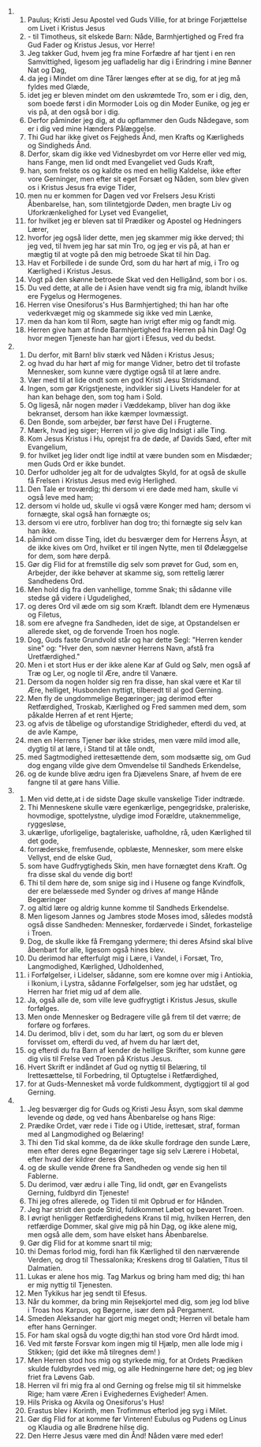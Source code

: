<ol>
  <li>
    <ol>
      <li>Paulus; Kristi Jesu Apostel ved Guds Villie, for at bringe Forjættelse om Livet i Kristus Jesus</li>
      <li>- til Timotheus, sit elskede Barn: Nåde, Barmhjertighed og Fred fra Gud Fader og Kristus Jesus, vor Herre!</li>
      <li>Jeg takker Gud, hvem jeg fra mine Forfædre af har tjent i en ren Samvittighed, ligesom jeg uafladelig har dig i Erindring i mine Bønner Nat og Dag,</li>
      <li>da jeg i Mindet om dine Tårer længes efter at se dig, for at jeg må fyldes med Glæde,</li>
      <li>idet jeg er bleven mindet om den uskrømtede Tro, som er i dig, den, som boede først i din Mormoder Lois og din Moder Eunike, og jeg er vis på, at den også bor i dig.</li>
      <li>Derfor påminder jeg dig, at du opflammer den Guds Nådegave, som er i dig ved mine Hænders Pålæggelse.</li>
      <li>Thi Gud har ikke givet os Fejgheds Ånd, men Krafts og Kærligheds og Sindigheds Ånd.</li>
      <li>Derfor, skam dig ikke ved Vidnesbyrdet om vor Herre eller ved mig, hans Fange, men lid ondt med Evangeliet ved Guds Kraft,</li>
      <li>han, som frelste os og kaldte os med en hellig Kaldelse, ikke efter vore Gerninger, men efter sit eget Forsæt og Nåden, som blev given os i Kristus Jesus fra evige Tider,</li>
      <li>men nu er kommen for Dagen ved vor Frelsers Jesu Kristi Åbenbarelse, han, som tilintetgjorde Døden, men bragte Liv og Uforkrænkelighed for Lyset ved Evangeliet,</li>
      <li>for hvilket jeg er bleven sat til Prædiker og Apostel og Hedningers Lærer,</li>
      <li>hvorfor jeg også lider dette, men jeg skammer mig ikke derved; thi jeg ved, til hvem jeg har sat min Tro, og jeg er vis på, at han er mægtig til at vogte på den mig betroede Skat til hin Dag.</li>
      <li>Hav et Forbillede i de sunde Ord, som du har hørt af mig, i Tro og Kærlighed i Kristus Jesus.</li>
      <li>Vogt på den skønne betroede Skat ved den Helligånd, som bor i os.</li>
      <li>Du ved dette, at alle de i Asien have vendt sig fra mig, iblandt hvilke ere Fygelus og Hermogenes.</li>
      <li>Herren vise Onesiforus's Hus Barmhjertighed; thi han har ofte vederkvæget mig og skammede sig ikke ved min Lænke,</li>
      <li>men da han kom til Rom, søgte han ivrigt efter mig og fandt mig.</li>
      <li>Herren give ham at finde Barmhjertighed fra Herren på hin Dag! Og hvor megen Tjeneste han har gjort i Efesus, ved du bedst.</li>
    </ol>
  </li>
  <li>
    <ol>
      <li>Du derfor, mit Barn! bliv stærk ved Nåden i Kristus Jesus;</li>
      <li>og hvad du har hørt af mig for mange Vidner, betro det til trofaste Mennesker, som kunne være dygtige også til at lære andre.</li>
      <li>Vær med til at lide ondt som en god Kristi Jesu Stridsmand.</li>
      <li>Ingen, som gør Krigstjeneste, indvikler sig i Livets Handeler for at han kan behage den, som tog ham i Sold.</li>
      <li>Og ligeså, når nogen møder i Væddekamp, bliver han dog ikke bekranset, dersom han ikke kæmper lovmæssigt.</li>
      <li>Den Bonde, som arbejder, bør først have Del i Frugterne.</li>
      <li>Mærk, hvad jeg siger; Herren vil jo give dig Indsigt i alle Ting.</li>
      <li>Kom Jesus Kristus i Hu, oprejst fra de døde, af Davids Sæd, efter mit Evangelium,</li>
      <li>for hvilket jeg lider ondt lige indtil at være bunden som en Misdæder; men Guds Ord er ikke bundet.</li>
      <li>Derfor udholder jeg alt for de udvalgtes Skyld, for at også de skulle få Frelsen i Kristus Jesus med evig Herlighed.</li>
      <li>Den Tale er troværdig; thi dersom vi ere døde med ham, skulle vi også leve med ham;</li>
      <li>dersom vi holde ud, skulle vi også være Konger med ham; dersom vi fornægte, skal også han fornægte os;</li>
      <li>dersom vi ere utro, forbliver han dog tro; thi fornægte sig selv kan han ikke.</li>
      <li>påmind om disse Ting, idet du besværger dem for Herrens Åsyn, at de ikke kives om Ord, hvilket er til ingen Nytte, men til Ødelæggelse for dem, som høre derpå.</li>
      <li>Gør dig Flid for at fremstille dig selv som prøvet for Gud, som en, Arbejder, der ikke behøver at skamme sig, som rettelig lærer Sandhedens Ord.</li>
      <li>Men hold dig fra den vanhellige, tomme Snak; thi sådanne ville stedse gå videre i Ugudelighed,</li>
      <li>og deres Ord vil æde om sig som Kræft. Iblandt dem ere Hymenæus og Filetus,</li>
      <li>som ere afvegne fra Sandheden, idet de sige, at Opstandelsen er allerede sket, og de forvende Troen hos nogle.</li>
      <li>Dog, Guds faste Grundvold står og har dette Segl: "Herren kender sine" og: "Hver den, som nævner Herrens Navn, afstå fra Uretfærdighed."</li>
      <li>Men i et stort Hus er der ikke alene Kar af Guld og Sølv, men også af Træ og Ler, og nogle til Ære, andre til Vanære.</li>
      <li>Dersom da nogen holder sig ren fra disse, han skal være et Kar til Ære, helliget, Husbonden nyttigt, tilberedt til al god Gerning.</li>
      <li>Men fly de ungdommelige Begæringer; jag derimod efter Retfærdighed, Troskab, Kærlighed og Fred sammen med dem, som påkalde Herren af et rent Hjerte;</li>
      <li>og afvis de tåbelige og uforstandige Stridigheder, efterdi du ved, at de avle Kampe,</li>
      <li>men en Herrens Tjener bør ikke strides, men være mild imod alle, dygtig til at lære, i Stand til at tåle ondt,</li>
      <li>med Sagtmodighed irettesættende dem, som modsætte sig, om Gud dog engang vilde give dem Omvendelse til Sandheds Erkendelse,</li>
      <li>og de kunde blive ædru igen fra Djævelens Snare, af hvem de ere fangne til at gøre hans Villie.</li>
    </ol>
  </li>
  <li>
    <ol>
      <li>Men vid dette,at i de sidste Dage skulle vanskelige Tider indtræde.</li>
      <li>Thi Menneskene skulle være egenkærlige, pengegridske, praleriske, hovmodige, spottelystne, ulydige imod Forældre, utaknemmelige, ryggesløse,</li>
      <li>ukærlige, uforligelige, bagtaleriske, uafholdne, rå, uden Kærlighed til det gode,</li>
      <li>forræderske, fremfusende, opblæste, Mennesker, som mere elske Vellyst, end de elske Gud,</li>
      <li>som have Gudfrygtigheds Skin, men have fornægtet dens Kraft. Og fra disse skal du vende dig bort!</li>
      <li>Thi til dem høre de, som snige sig ind i Husene og fange Kvindfolk, der ere belæssede med Synder og drives af mange Hånde Begæringer</li>
      <li>og altid lære og aldrig kunne komme til Sandheds Erkendelse.</li>
      <li>Men ligesom Jannes og Jambres stode Moses imod, således modstå også disse Sandheden: Mennesker, fordærvede i Sindet, forkastelige i Troen.</li>
      <li>Dog, de skulle ikke få Fremgang ydermere; thi deres Afsind skal blive åbenbart for alle, ligesom også hines blev.</li>
      <li>Du derimod har efterfulgt mig i Lære, i Vandel, i Forsæt, Tro, Langmodighed, Kærlighed, Udholdenhed,</li>
      <li>i Forfølgelser, i Lidelser, sådanne, som ere komne over mig i Antiokia, i Ikonium, i Lystra, sådanne Forfølgelser, som jeg har udstået, og Herren har friet mig ud af dem alle.</li>
      <li>Ja, også alle de, som ville leve gudfrygtigt i Kristus Jesus, skulle forfølges.</li>
      <li>Men onde Mennesker og Bedragere ville gå frem til det værre; de forføre og forføres.</li>
      <li>Du derimod, bliv i det, som du har lært, og som du er bleven forvisset om, efterdi du ved, af hvem du har lært det,</li>
      <li>og efterdi du fra Barn af kender de hellige Skrifter, som kunne gøre dig viis til Frelse ved Troen på Kristus Jesus.</li>
      <li>Hvert Skrift er indåndet af Gud og nyttig til Belæring, til Irettesættelse, til Forbedring, til Optugtelse i Retfærdighed,</li>
      <li>for at Guds-Mennesket må vorde fuldkomment, dygtiggjort til al god Gerning.</li>
    </ol>
  </li>
  <li>
    <ol>
      <li>Jeg besværger dig for Guds og Kristi Jesu Åsyn, som skal dømme levende og døde, og ved hans Åbenbarelse og hans Rige:</li>
      <li>Prædike Ordet, vær rede i Tide og i Utide, irettesæt, straf, forman med al Langmodighed og Belæring!</li>
      <li>Thi den Tid skal komme, da de ikke skulle fordrage den sunde Lære, men efter deres egne Begæringer tage sig selv Lærere i Hobetal, efter hvad der kildrer deres Øren,</li>
      <li>og de skulle vende Ørene fra Sandheden og vende sig hen til Fablerne.</li>
      <li>Du derimod, vær ædru i alle Ting, lid ondt, gør en Evangelists Gerning, fuldbyrd din Tjeneste!</li>
      <li>Thi jeg ofres allerede, og Tiden til mit Opbrud er for Hånden.</li>
      <li>Jeg har stridt den gode Strid, fuldkommet Løbet og bevaret Troen.</li>
      <li>I øvrigt henligger Retfærdighedens Krans til mig, hvilken Herren, den retfærdige Dommer, skal give mig på hin Dag, og ikke alene mig, men også alle dem, som have elsket hans Åbenbarelse.</li>
      <li>Gør dig Flid for at komme snart til mig;</li>
      <li>thi Demas forlod mig, fordi han fik Kærlighed til den nærværende Verden, og drog til Thessalonika; Kreskens drog til Galatien, Titus til Dalmatien.</li>
      <li>Lukas er alene hos mig. Tag Markus og bring ham med dig; thi han er mig nyttig til Tjenesten.</li>
      <li>Men Tykikus har jeg sendt til Efesus.</li>
      <li>Når du kommer, da bring min Rejsekjortel med dig, som jeg lod blive i Troas hos Karpus, og Bøgerne, især dem på Pergament.</li>
      <li>Smeden Aleksander har gjort mig meget ondt; Herren vil betale ham efter hans Gerninger.</li>
      <li>For ham skal også du vogte dig;thi han stod vore Ord hårdt imod.</li>
      <li>Ved mit første Forsvar kom ingen mig til Hjælp, men alle lode mig i Stikken; (gid det ikke må tilregnes dem! )</li>
      <li>Men Herren stod hos mig og styrkede mig, for at Ordets Prædiken skulde fuldbyrdes ved mig, og alle Hedningerne høre det; og jeg blev friet fra Løvens Gab.</li>
      <li>Herren vil fri mig fra al ond Gerning og frelse mig til sit himmelske Rige; ham være Æren i Evighedernes Evigheder! Amen.</li>
      <li>Hils Priska og Akvila og Onesiforus's Hus!</li>
      <li>Erastus blev i Korinth, men Trofimmus efterlod jeg syg i Milet.</li>
      <li>Gør dig Flid for at komme før Vinteren! Eubulus og Pudens og Linus og Klaudia og alle Brødrene hilse dig.</li>
      <li>Den Herre Jesus være med din Ånd! Nåden være med eder!</li>
    </ol>
  </li>
</ol>